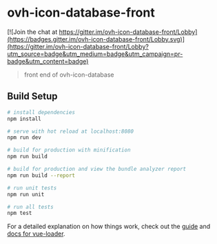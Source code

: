 # ovh-icon-database-front

[![Join the chat at https://gitter.im/ovh-icon-database-front/Lobby](https://badges.gitter.im/ovh-icon-database-front/Lobby.svg)](https://gitter.im/ovh-icon-database-front/Lobby?utm_source=badge&utm_medium=badge&utm_campaign=pr-badge&utm_content=badge)

> front end of ovh-icon-database

## Build Setup

``` bash
# install dependencies
npm install

# serve with hot reload at localhost:8080
npm run dev

# build for production with minification
npm run build

# build for production and view the bundle analyzer report
npm run build --report

# run unit tests
npm run unit

# run all tests
npm test
```

For a detailed explanation on how things work, check out the [guide](http://vuejs-templates.github.io/webpack/) and [docs for vue-loader](http://vuejs.github.io/vue-loader).
